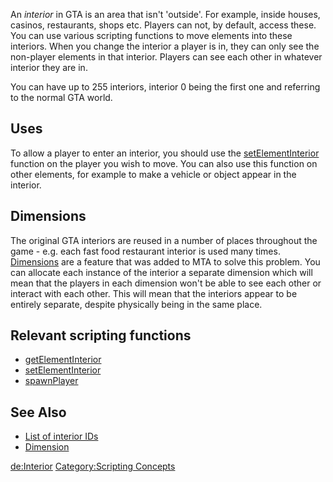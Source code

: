 An *interior* in GTA is an area that isn't 'outside'. For example, inside houses, casinos, restaurants, shops etc. Players can not, by default, access these. You can use various scripting functions to move elements into these interiors. When you change the interior a player is in, they can only see the non-player elements in that interior. Players can see each other in whatever interior they are in.

You can have up to 255 interiors, interior 0 being the first one and referring to the normal GTA world.

Uses
----

To allow a player to enter an interior, you should use the [setElementInterior](/docs/setElementInterior.md "wikilink") function on the player you wish to move. You can also use this function on other elements, for example to make a vehicle or object appear in the interior.

Dimensions
----------

The original GTA interiors are reused in a number of places throughout the game - e.g. each fast food restaurant interior is used many times. [Dimensions](/docs/Dimension.md "wikilink") are a feature that was added to MTA to solve this problem. You can allocate each instance of the interior a separate dimension which will mean that the players in each dimension won't be able to see each other or interact with each other. This will mean that the interiors appear to be entirely separate, despite physically being in the same place.

Relevant scripting functions
----------------------------

-   [getElementInterior](/docs/getElementInterior.md "wikilink")
-   [setElementInterior](/docs/setElementInterior.md "wikilink")
-   [spawnPlayer](/docs/spawnPlayer.md "wikilink")

See Also
--------

-   [List of interior IDs](/docs/Interior_IDs.md "wikilink")
-   [Dimension](/docs/Dimension.md "wikilink")

[de:Interior](/docs/de:Interior.md "wikilink") [Category:Scripting Concepts](/Category:Scripting_Concepts.md "wikilink")
